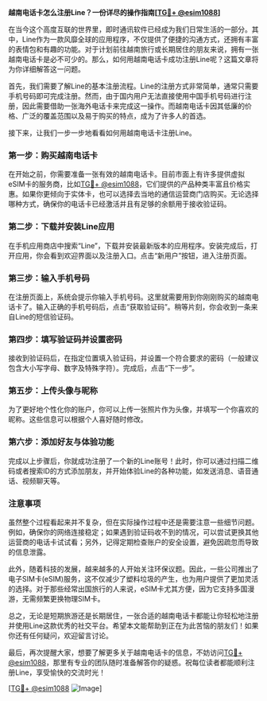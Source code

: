 **越南电话卡怎么注册Line？一份详尽的操作指南[[TG💪+ @esim1088](https://t.me/s/esim1088)]**

在当今这个高度互联的世界里，即时通讯软件已经成为我们日常生活的一部分。其中，Line作为一款风靡全球的应用程序，不仅提供了便捷的沟通方式，还拥有丰富的表情包和有趣的功能。对于计划前往越南旅行或长期居住的朋友来说，拥有一张越南电话卡是必不可少的。那么，如何用越南电话卡成功注册Line呢？这篇文章将为你详细解答这一问题。

首先，我们需要了解Line的基本注册流程。Line的注册方式非常简单，通常只需要手机号码即可完成注册。然而，由于国内用户无法直接使用中国手机号码进行注册，因此需要借助一张海外电话卡来完成这一操作。而越南电话卡因其低廉的价格、广泛的覆盖范围以及易于购买的特点，成为了许多人的首选。

接下来，让我们一步一步地看看如何用越南电话卡注册Line。

### 第一步：购买越南电话卡

在开始之前，你需要准备一张有效的越南电话卡。目前市面上有许多提供虚拟eSIM卡的服务商，比如[TG💪+ @esim1088](https://t.me/s/esim1088)，它们提供的产品种类丰富且价格实惠。如果你更倾向于实体卡，也可以选择去当地的通信运营商门店购买。无论选择哪种方式，确保你的电话卡已经激活并且有足够的余额用于接收验证码。

### 第二步：下载并安装Line应用

在手机应用商店中搜索“Line”，下载并安装最新版本的应用程序。安装完成后，打开应用，你会看到欢迎界面以及注册入口。点击“新用户”按钮，进入注册页面。

### 第三步：输入手机号码

在注册页面上，系统会提示你输入手机号码。这里就需要用到你刚刚购买的越南电话卡了。输入正确的手机号码后，点击“获取验证码”。稍等片刻，你会收到一条来自Line的短信验证码。

### 第四步：填写验证码并设置密码

接收到验证码后，在指定位置填入验证码，并设置一个符合要求的密码（一般建议包含大小写字母、数字及特殊字符）。完成后，点击“下一步”。

### 第五步：上传头像与昵称

为了更好地个性化你的账户，你可以上传一张照片作为头像，并填写一个你喜欢的昵称。这些信息可以根据个人喜好随时修改。

### 第六步：添加好友与体验功能

完成以上步骤后，你就成功注册了一个新的Line账号！此时，你可以通过扫描二维码或者搜索ID的方式添加朋友，并开始体验Line的各种功能，如发送消息、语音通话、视频聊天等。

### 注意事项

虽然整个过程看起来并不复杂，但在实际操作过程中还是需要注意一些细节问题。例如，确保你的网络连接稳定；如果遇到验证码收不到的情况，可以尝试更换其他运营商的电话卡试试看；另外，记得定期检查账户的安全设置，避免因疏忽而导致的信息泄露。

此外，随着科技的发展，越来越多的人开始关注环保议题。因此，一些公司推出了电子SIM卡(eSIM)服务，这不仅减少了塑料垃圾的产生，也为用户提供了更加灵活的选择。对于那些经常出国旅行的人来说，eSIM卡尤其方便，因为它支持多国漫游，无需频繁更换物理SIM卡。

总之，无论是短期旅游还是长期居住，一张合适的越南电话卡都能让你轻松地注册并使用Line这款优秀的社交平台。希望本文能帮助到正在为此苦恼的朋友们！如果你还有任何疑问，欢迎留言讨论。

最后，再次提醒大家，想要了解更多关于越南电话卡的信息，不妨访问[TG💪+ @esim1088](https://t.me/s/esim1088)，那里有专业的团队随时准备解答你的疑惑。祝每位读者都能顺利注册Line，享受愉快的交流时光！

[[TG💪+ @esim1088](https://t.me/s/esim1088) ![Image](https://i.postimg.cc/4NQfJmqS/Snipaste-2025-05-13-00-14-12.png)]
